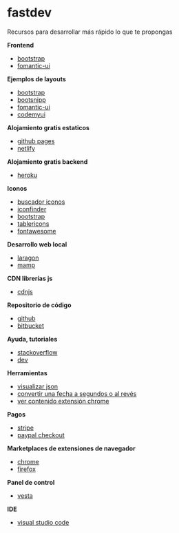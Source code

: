 # fastdev

Recursos para desarrollar más rápido lo que te propongas

**Frontend**

- [bootstrap](https://getbootstrap.com/)
- [fomantic-ui](https://fomantic-ui.com/)

**Ejemplos de layouts**

- [bootstrap](https://getbootstrap.com/docs/4.0/examples/)
- [bootsnipp](https://bootsnipp.com/)
- [fomantic-ui](https://fomantic-ui.com/usage/layout.html)
- [codemyui](https://codemyui.com/)

**Alojamiento gratis estaticos**

- [github pages](https://github.com/)
- [netlify](https://www.netlify.com/)

**Alojamiento gratis backend**

- [heroku](https://www.heroku.com/)

**Iconos**

- [buscador iconos](https://bootsnipp.com/iconsearch/)
- [iconfinder](https://www.iconfinder.com/)
- [bootstrap](https://icons.getbootstrap.com/)
- [tablericons](https://tablericons.com/)
- [fontawesome](https://fontawesome.com/)

**Desarrollo web local**

- [laragon](https://laragon.org/)
- [mamp](https://www.mamp.info/)

**CDN librerías js**

- [cdnjs](https://cdnjs.com/libraries/jquery)

**Repositorio de código**

- [github](https://github.com/)
- [bitbucket](https://bitbucket.org/)

**Ayuda, tutoriales**

- [stackoverflow](https://es.stackoverflow.com/)
- [dev](https://dev.to/)

**Herramientas**

- [visualizar json](http://json.parser.online.fr/)
- [convertir una fecha a segundos o al revés](https://www.epochconverter.com/)
- [ver contenido extensión chrome](https://chrome.google.com/webstore/detail/chrome-extension-source-v/jifpbeccnghkjeaalbbjmodiffmgedin)

**Pagos**

- [stripe](https://stripe.com/)
- [paypal checkout](https://developer.paypal.com/docs/checkout/)

**Marketplaces de extensiones de navegador**

- [chrome](https://chrome.google.com/webstore/category/extensions?hl=es)
- [firefox](https://addons.mozilla.org/es/developers/)

**Panel de control**

- [vesta](https://vestacp.com/)

**IDE**

- [visual studio code](https://code.visualstudio.com/)

